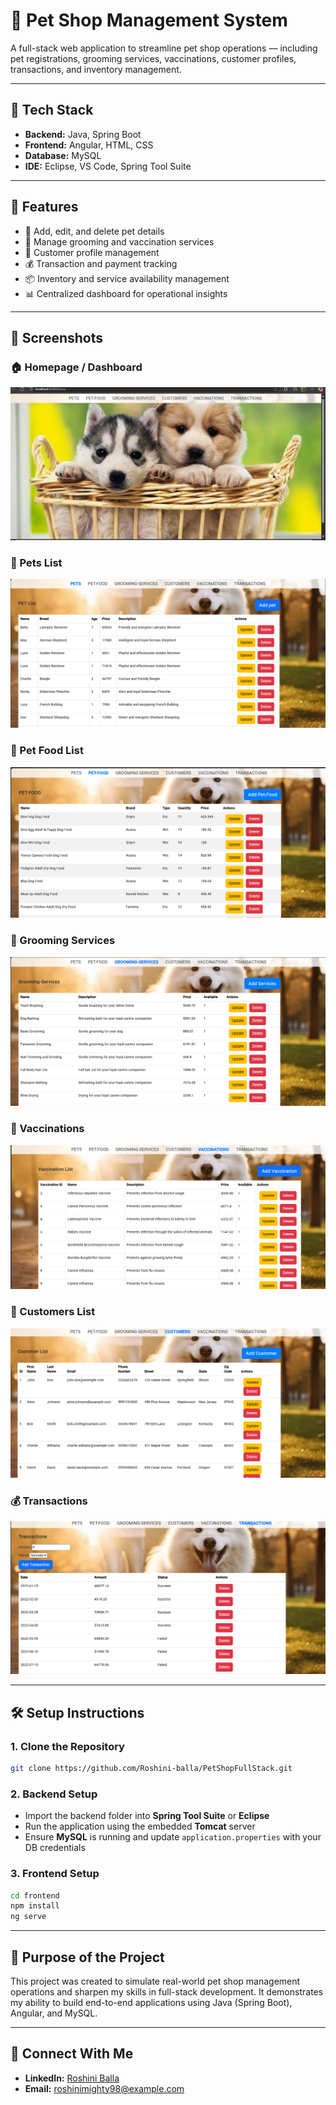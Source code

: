 # 🐾 Pet Shop Management System

A full-stack web application to streamline pet shop operations — including pet registrations, grooming services, vaccinations, customer profiles, transactions, and inventory management.

---

## 🚀 Tech Stack

- **Backend:** Java, Spring Boot  
- **Frontend:** Angular, HTML, CSS  
- **Database:** MySQL  
- **IDE:** Eclipse, VS Code, Spring Tool Suite

---

## 📌 Features

- 🐶 Add, edit, and delete pet details  
- 💈 Manage grooming and vaccination services  
- 👤 Customer profile management  
- 💰 Transaction and payment tracking  
- 📦 Inventory and service availability management  
- 📊 Centralized dashboard for operational insights

---
## 📸 Screenshots

### 🏠 Homepage / Dashboard
![Homepage](./screenshots/Homepage.png)

### 🐶 Pets List
![Pets List](./screenshots/petslist.png)

### 🍖 Pet Food List
![Pet Food List](./screenshots/petfoodlist.png)

### 💈 Grooming Services
![Grooming Services](./screenshots/groomingServices.png)

### 💉 Vaccinations
![Vaccinations](./screenshots/vaccinations.png)

### 👤 Customers List
![Customers List](./screenshots/customers.png)

### 💰 Transactions
![Transactions](./screenshots/transactions.png)


---
## 🛠️ Setup Instructions

### 1. Clone the Repository

```bash
git clone https://github.com/Roshini-balla/PetShopFullStack.git
```

### 2. Backend Setup

- Import the backend folder into **Spring Tool Suite** or **Eclipse**
- Run the application using the embedded **Tomcat** server
- Ensure **MySQL** is running and update `application.properties` with your DB credentials

### 3. Frontend Setup

```bash
cd frontend
npm install
ng serve
```

---
## 🎯 Purpose of the Project

This project was created to simulate real-world pet shop management operations and sharpen my skills in full-stack development. It demonstrates my ability to build end-to-end applications using Java (Spring Boot), Angular, and MySQL.


---
## 📩 Connect With Me

- **LinkedIn:** [Roshini Balla](https://www.linkedin.com/in/roshini-balla-7b831920a)
- **Email:** [roshinimighty98@example.com](mailto:roshinimighty98@gmail.com)


